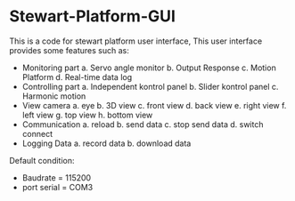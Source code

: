 # Stewart-Platform-GUI
This is a code for stewart platform user interface, 
This user interface provides some features such as:
 - Monitoring part
   a. Servo angle monitor
   b. Output Response
   c. Motion Platform
   d. Real-time data log
 - Controlling part
   a. Independent kontrol panel
   b. Slider kontrol panel
   c. Harmonic motion
 - View camera
   a. eye
   b. 3D view
   c. front view
   d. back view
   e. right view
   f. left view
   g. top view
   h. bottom view
 - Communication
   a. reload
   b. send data
   c. stop send data
   d. switch connect
 - Logging Data
   a. record data
   b. download data

Default condition:
- Baudrate = 115200
- port serial = COM3
